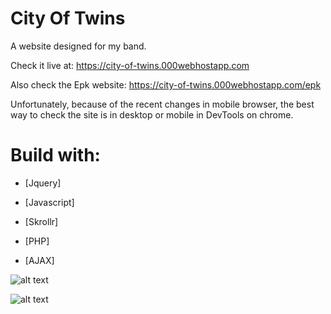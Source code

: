 # City Of Twins

A website designed for my band.

Check it live at: https://city-of-twins.000webhostapp.com

Also check the Epk website: https://city-of-twins.000webhostapp.com/epk

Unfortunately, because of the recent changes in mobile browser, the best way to check the site is in desktop or mobile in DevTools on chrome.

# Build with:

* [Jquery]

* [Javascript]

* [Skrollr]

* [PHP]

* [AJAX]


![alt text](https://raw.githubusercontent.com/GabrielMandler/CityOfTwins-Music/master/12.png?raw=true)

![alt text](https://raw.githubusercontent.com/GabrielMandler/CityOfTwins-Music/master/44.png?raw=true)
